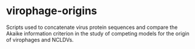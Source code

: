 # virophage-origins

Scripts used to concatenate virus protein sequences and compare the Akaike information criterion in the study of competing models for the origin of virophages and NCLDVs.
